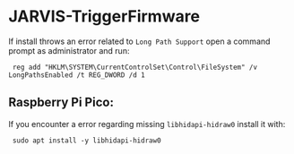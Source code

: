 # JARVIS-TriggerFirmware

If install throws an error related to `Long Path Support` open a command prompt as administrator and run:

     reg add "HKLM\SYSTEM\CurrentControlSet\Control\FileSystem" /v LongPathsEnabled /t REG_DWORD /d 1


## Raspberry Pi Pico:
If you encounter a error regarding missing `libhidapi-hidraw0` install it with:

     sudo apt install -y libhidapi-hidraw0
